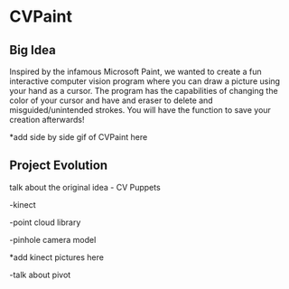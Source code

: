 # CVPaint

## Big Idea
Inspired by the infamous Microsoft Paint, we wanted to create a fun interactive computer vision program where you can draw a picture using your hand as a cursor. The program has the capabilities of changing the color of your cursor and have and eraser to delete and misguided/unintended strokes. You will have the function to save your creation afterwards!

*add side by side gif of CVPaint here

## Project Evolution
talk about the original idea - CV Puppets

-kinect

-point cloud library

-pinhole camera model

*add kinect pictures here

-talk about pivot
